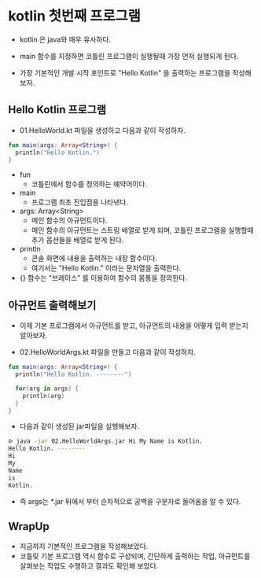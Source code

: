# kotlin 첫번째 프로그램

- kotlin 은 java와 매우 유사하다. 
- main 함수를 지정하면 코틀린 프로그램이 실행될때 가장 먼저 실행되게 된다. 

- 가장 기본적인 개발 시작 포인트로 "Hello Kotlin" 을 출력하는 프로그램을 작성해 보자. 

## Hello Kotlin 프로그램

- 01.HelloWorld.kt 파일을 생성하고 다음과 같이 작성하자. 

```kt
fun main(args: Array<String>) {
  println("Hello Kotlin.")
}
```

- fun 
  - 코틀린에서 함수를 정의하는 예약어이다. 
- main
  - 프로그램 최초 진입점을 나타낸다. 
- args: Array\<String\>
  - 메인 함수의 아규먼트이다.
  - 메인 함수의 아규먼트는 스트링 배열로 받게 되며, 코틀린 프로그램을 실행할때 추가 옵션들을 배열로 받게 된다. 
- println
  - 콘솔 화면에 내용을 출력하는 내장 함수이다. 
  - 여기서는 "Hello Kotlin." 이라는 문자열을 출력한다. 
- {} 함수는 "브레이스" 를 이용하여 함수의 몸통을 정의한다. 

## 아규먼트 출력해보기 

- 이제 기본 프로그램에서 아규먼트를 받고, 아규먼트의 내용을 어떻게 입력 받는지 알아보자. 

- 02.HelloWorldArgs.kt 파일을 만들고 다음과 같이 작성하자. 

```kt
fun main(args: Array<String>) {
  println("Hello Kotlin. --------")

  for(arg in args) {
    println(arg)
  }
}
```

- 다음과 같이 생성된 jar파일을 실행해보자. 

```sh
ᐅ java -jar 02.HelloWorldArgs.jar Hi My Name is Kotlin.    
Hello Kotlin. --------
Hi
My
Name
is
Kotlin.
```

- 즉 args는 *.jar 뒤에서 부터 순차적으로 공백을 구분자로 들어옴을 알 수 있다. 

## WrapUp 

- 지금까지 기본적인 프로그램을 작성해보았다. 
- 코틀맂 기본 프로그램 역시 함수로 구성되며, 간단하게 출력하는 작업, 아규먼트를 살펴보는 작업도 수행하고 결과도 확인해 보았다. 